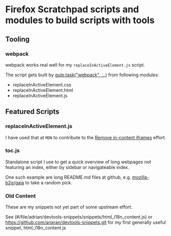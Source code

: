 # Firefox Scratchpad scripts and modules to build scripts with tools

## Tooling

### webpack

webpack works real well for my `replaceInActiveElement.js` script.

The script gets built by [gulp.task("webpack", ...)](gulpfile.js#L4) from following modules:

* replaceInActiveElement.css
* replaceInActiveElement.html
* replaceInActiveElement.js

## Featured Scripts

### replaceInActiveElement.js

I have used that at `MDN` to contribute to the [Remove in-content iframes](https://developer.mozilla.org/en-US/docs/MDN/Plans/Remove_in-content_iframes) effort.

### toc.js

Standalone script I use to get a quick overview of long webpages not featuring an index, either by sidebar or navigateable index.

One such example are long README.md files at github, e.g. [mozilla-b2g/gaia](https://github.com/mozilla-b2g/gaia) to take a random pick.

### Old Content

These are my snippets not yet part of some upstream effort.

See
(#/file/adrian/devtools-snippets/snippets/html_i18n_content.js)
or
https://github.com/anaran/devtools-snippets.git for my first generally useful snippet, html_i18n_content.js
